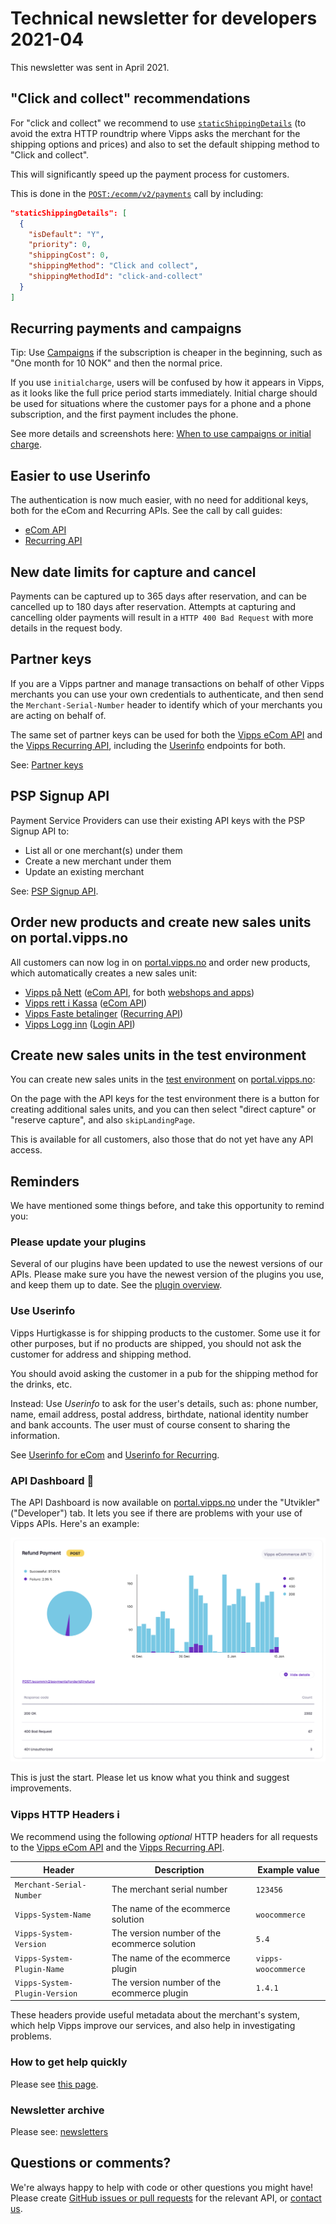 <!-- START_METADATA
---
title: Technical newsletter for developers 2021-04
sidebar_label: 2021-04
sidebar_position: 76
pagination_next: null
pagination_prev: null
---
END_METADATA -->

# Technical newsletter for developers 2021-04

This newsletter was sent in April 2021.

## "Click and collect" recommendations

For "click and collect" we recommend to use
[`staticShippingDetails`](https://developer.vippsmobilepay.com/docs/APIs/ecom-api/vipps-ecom-api#shipping-and-static-shipping-details)
(to avoid the extra HTTP roundtrip where Vipps asks the merchant
for the shipping options and prices) and also to set the default
shipping method to "Click and collect".

This will significantly speed up the payment process for customers.

This is done in the
[`POST:​/ecomm​/v2​/payments`](https://developer.vippsmobilepay.com/api/ecom#tag/Vipps-eCom-API/operation/initiatePaymentV3UsingPOST)
call by including:

```json
"staticShippingDetails": [
  {
    "isDefault": "Y",
    "priority": 0,
    "shippingCost": 0,
    "shippingMethod": "Click and collect",
    "shippingMethodId": "click-and-collect"
  }
]
```

## Recurring payments and campaigns

Tip: Use
[Campaigns](https://developer.vippsmobilepay.com/docs/APIs/recurring-api/vipps-recurring-api#campaigns)
if the subscription is cheaper in the beginning, such as "One month for 10 NOK" and then the normal price.

If you use
`initialcharge`, users will be confused by how it appears in Vipps, as it
looks like the full price period starts immediately. Initial charge should be used for situations where
the customer pays for a phone and a phone subscription, and the first payment includes the phone.

See more details and screenshots here:
[When to use campaigns or initial charge](https://developer.vippsmobilepay.com/docs/APIs/recurring-api/vipps-recurring-api#when-to-use-campaigns-or-initial-charge).

## Easier to use Userinfo

The authentication is now much easier, with no need for additional keys, both for
the eCom and Recurring APIs. See the call by call guides:

* [eCom API](https://developer.vippsmobilepay.com/docs/APIs/ecom-api/vipps-ecom-api#userinfo-call-by-call-guide)
* [Recurring API](https://developer.vippsmobilepay.com/docs/APIs/recurring-api/vipps-recurring-api#userinfo-call-by-call-guide)

## New date limits for capture and cancel

Payments can be captured up to 365 days after reservation,
and can be cancelled up to 180 days after reservation.
Attempts at capturing and cancelling older payments will result in
a `HTTP 400 Bad Request` with more details in the request body.

## Partner keys

If you are a Vipps partner and manage transactions on behalf of other
Vipps merchants you can use your own credentials to authenticate, and then send
the `Merchant-Serial-Number` header to identify which of your merchants you are
acting on behalf of.

The same set of partner keys can be used for both the
[Vipps eCom API](https://developer.vippsmobilepay.com/docs/APIs/ecom-api)
and the
[Vipps Recurring API](https://developer.vippsmobilepay.com/docs/APIs/recurring-api),
including the
[Userinfo](#use-userinfo)
endpoints for both.

See:
[Partner keys](https://developer.vippsmobilepay.com/docs/vipps-partner/partner-keys)

## PSP Signup API

Payment Service Providers can use their existing API keys with the PSP Signup API to:

* List all or one merchant(s) under them
* Create a new merchant under them
* Update an existing merchant

See:
[PSP Signup API](https://developer.vippsmobilepay.com/docs/APIs/psp-api/vipps-psp-signup-api).

## Order new products and create new sales units on portal.vipps.no

All customers can now log in on
[portal.vipps.no](https://portal.vipps.no)
and order new products, which automatically creates a new sales unit:

* [Vipps på Nett](https://vipps.no/produkter-og-tjenester/bedrift/ta-betalt-paa-nett/ta-betalt-paa-nett/)
  ([eCom API](https://developer.vippsmobilepay.com/docs/APIs/ecom-api),
  for both
  [webshops and apps](https://vipps.no/produkter-og-tjenester/bedrift/ta-betalt-paa-nett/ta-betalt-paa-nett/))
* [Vipps rett i Kassa](https://vipps.no/produkter-og-tjenester/bedrift/ta-betalt-i-butikk/vipps-i-kassa/)
  ([eCom API](https://developer.vippsmobilepay.com/docs/APIs/ecom-api))
* [Vipps Faste betalinger](https://vipps.no/produkter-og-tjenester/bedrift/faste-betalinger/faste-betalinger/)
  ([Recurring API](https://developer.vippsmobilepay.com/docs/APIs/recurring-api))
* [Vipps Logg inn](https://vipps.no/produkter-og-tjenester/bedrift/logg-inn-med-vipps/logg-inn-med-vipps/)
  ([Login API](https://developer.vippsmobilepay.com/docs/APIs/login-api))

## Create new sales units in the test environment

You can create new sales units in the
[test environment](../test-environment.md)
on
[portal.vipps.no](https://portal.vipps.no):

On the page with the API keys for the test environment there is a button
for creating additional sales units, and you can then select
"direct capture" or "reserve capture", and also `skipLandingPage`.

This is available for all customers, also those that do not yet have any API access.

## Reminders

We have mentioned some things before, and take this opportunity to remind you:

### Please update your plugins

Several of our plugins have been updated to use the newest versions of
our APIs. Please make sure you have the newest version of the plugins
you use, and keep them up to date. See the
[plugin overview](https://developer.vippsmobilepay.com/docs/vipps-plugins).

### Use Userinfo

Vipps Hurtigkasse is for shipping products to the customer.
Some use it for other purposes, but if no products are shipped,
you should not ask the customer for address and shipping method.

You should avoid asking the customer in a pub for the shipping method for the drinks, etc.

Instead: Use _Userinfo_ to ask for the user's details, such as:
phone number, name, email address, postal address, birthdate, national identity number and bank accounts.
The user must of course consent to sharing the information.

See
[Userinfo for eCom](https://developer.vippsmobilepay.com/docs/APIs/ecom-api/vipps-ecom-api#userinfo)
and
[Userinfo for Recurring](https://developer.vippsmobilepay.com/docs/APIs/recurring-api/vipps-recurring-api#userinfo).

### API Dashboard 🚦

The API Dashboard is now available on
[portal.vipps.no](https://portal.vipps.no)
under the "Utvikler" ("Developer") tab.
It lets you see if there are problems with your use of Vipps APIs.
Here's an example:

![API Dashboard example](images/2021-02-api-dashboard-example.png)

This is just the start. Please let us know what you think and suggest improvements.

### Vipps HTTP Headers ℹ️

We recommend using the following _optional_ HTTP headers for all requests to the
[Vipps eCom API](https://developer.vippsmobilepay.com/docs/APIs/ecom-api)
and the
[Vipps Recurring API](https://developer.vippsmobilepay.com/docs/APIs/recurring-api).

| Header                        | Description                                  | Example value        |
| ----------------------------- | -------------------------------------------- | -------------------- |
| `Merchant-Serial-Number`      | The merchant serial number                   | `123456`             |
| `Vipps-System-Name`           | The name of the ecommerce solution           | `woocommerce`        |
| `Vipps-System-Version`        | The version number of the ecommerce solution | `5.4`                |
| `Vipps-System-Plugin-Name`    | The name of the ecommerce plugin             | `vipps-woocommerce`  |
| `Vipps-System-Plugin-Version` | The version number of the ecommerce plugin   | `1.4.1`              |

These headers provide useful metadata about the merchant's system,
which help Vipps improve our services, and also help in investigating problems.

### How to get help quickly

Please see
[this page](https://developer.vippsmobilepay.com/docs/vipps-developers/contact).

### Newsletter archive

Please see: [newsletters](https://developer.vippsmobilepay.com/docs/vipps-developers/newsletters)

## Questions or comments?

We're always happy to help with code or other questions you might have!
Please create [GitHub issues or pull requests](https://github.com/vippsas)
for the relevant API,
or [contact us](https://developer.vippsmobilepay.com/docs/vipps-developers/contact).

